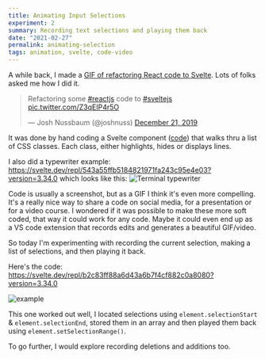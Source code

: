 ```yaml
---
title: Animating Input Selections
experiment: 2
summary: Recording text selections and playing them back
date: "2021-02-27"
permalink: animating-selection
tags: animation, svelte, code-video
---
```


A while back, I made a [GIF of refactoring React code to Svelte](https://twitter.com/joshnuss/status/1208520843132841984).
Lots of folks asked me how I did it.

<blockquote class="twitter-tweet"><p lang="en" dir="ltr">Refactoring some <a href="https://twitter.com/hashtag/reactjs?src=hash&amp;ref_src=twsrc%5Etfw">#reactjs</a> code to <a href="https://twitter.com/hashtag/sveltejs?src=hash&amp;ref_src=twsrc%5Etfw">#sveltejs</a> <a href="https://t.co/Z3qEIP4r5O">pic.twitter.com/Z3qEIP4r5O</a></p>&mdash; Josh Nussbaum (@joshnuss) <a href="https://twitter.com/joshnuss/status/1208520843132841984?ref_src=twsrc%5Etfw">December 21, 2019</a></blockquote>

It was done by hand coding a Svelte component ([code](https://svelte.dev/repl/e6c3f24c6cc64e8c9ca8cc9405778df2?version=3.34.0)) that walks thru a list of CSS classes. Each class, either highlights, hides or displays lines.

I also did a typewriter example: https://svelte.dev/repl/543a55ffb5184821971fa243c95e4e03?version=3.34.0 which looks like this:
![Terminal typewriter](/images/terminal-typewriter.gif)

Code is usually a screenshot, but as a GIF I think it's even more compelling. It's a really nice way to share a code on social media, for a presentation or for a video course.
I wondered if it was possible to make these more soft coded, that way it could work for any code. Maybe it could even end up as a VS code extension that records edits and generates a beautiful GIF/video.

So today I'm experimenting with recording the current selection, making a list of selections, and then playing it back.

Here's the code:
https://svelte.dev/repl/b2c83ff88a6d43a6b7f4cf882c0a8080?version=3.34.0

![example](/images/record-selection-animation.gif)

This one worked out well, I located selections using `element.selectionStart` & `element.selectionEnd`, stored them in an array and then played them back using `element.setSelectionRange()`.

To go further, I would explore recording deletions and additions too.
